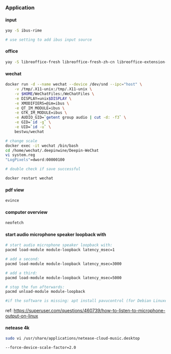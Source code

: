 ### Application

#### input

```bash
yay -S ibus-rime

# use setting to add ibus input source
```

#### office

```bash
yay -S libreoffice-fresh libreoffice-fresh-zh-cn libreoffice-extension-texmaths
```

#### wechat

```bash
docker run -d --name wechat --device /dev/snd --ipc="host" \
    -v /tmp/.X11-unix:/tmp/.X11-unix \
    -v $HOME/WeChatFiles:/WeChatFiles \
    -e DISPLAY=unix$DISPLAY \
    -e XMODIFIERS=@im=ibus \
    -e QT_IM_MODULE=ibus \
    -e GTK_IM_MODULE=ibus \
    -e AUDIO_GID=`getent group audio | cut -d: -f3` \
    -e GID=`id -g` \
    -e UID=`id -u` \
    bestwu/wechat

# change scale
docker exec -it wechat /bin/bash
cd /home/wechat/.deepinwine/Deepin-WeChat
vi system.reg
"LogPixels"=dword:00000100

# double check if save successful

docker restart wechat
```

#### pdf view

```bash
evince
```

#### computer overview

```bash
neofetch
```

#### start audio microphone speaker loopback with

```bash
# start audio microphone speaker loopback with:
pacmd load-module module-loopback latency_msec=1

# add a second:
pacmd load-module module-loopback latency_msec=3000

# add a third:
pacmd load-module module-loopback latency_msec=5000

# stop the fun afterwards:
pacmd unload-module module-loopback

#if the software is missing: apt install pavucontrol (for Debian Linuxes)
```

ref: https://superuser.com/questions/460739/how-to-listen-to-microphone-output-on-linux

#### netease 4k

```bash
sudo vi /usr/share/applications/netease-cloud-music.desktop

--force-device-scale-factor=2.0

```

